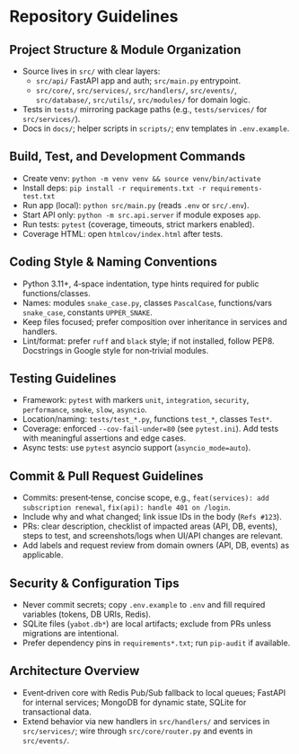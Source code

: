 # Repository Guidelines

## Project Structure & Module Organization
- Source lives in `src/` with clear layers:
  - `src/api/` FastAPI app and auth; `src/main.py` entrypoint.
  - `src/core/`, `src/services/`, `src/handlers/`, `src/events/`, `src/database/`, `src/utils/`, `src/modules/` for domain logic.
- Tests in `tests/` mirroring package paths (e.g., `tests/services/` for `src/services/`).
- Docs in `docs/`; helper scripts in `scripts/`; env templates in `.env.example`.

## Build, Test, and Development Commands
- Create venv: `python -m venv venv && source venv/bin/activate`
- Install deps: `pip install -r requirements.txt -r requirements-test.txt`
- Run app (local): `python src/main.py` (reads `.env` or `src/.env`).
- Start API only: `python -m src.api.server` if module exposes `app`.
- Run tests: `pytest` (coverage, timeouts, strict markers enabled).
- Coverage HTML: open `htmlcov/index.html` after tests.

## Coding Style & Naming Conventions
- Python 3.11+, 4‑space indentation, type hints required for public functions/classes.
- Names: modules `snake_case.py`, classes `PascalCase`, functions/vars `snake_case`, constants `UPPER_SNAKE`.
- Keep files focused; prefer composition over inheritance in services and handlers.
- Lint/format: prefer `ruff` and `black` style; if not installed, follow PEP8. Docstrings in Google style for non‑trivial modules.

## Testing Guidelines
- Framework: `pytest` with markers `unit`, `integration`, `security`, `performance`, `smoke`, `slow`, `asyncio`.
- Location/naming: `tests/test_*.py`, functions `test_*`, classes `Test*`.
- Coverage: enforced `--cov-fail-under=80` (see `pytest.ini`). Add tests with meaningful assertions and edge cases.
- Async tests: use `pytest` asyncio support (`asyncio_mode=auto`).

## Commit & Pull Request Guidelines
- Commits: present‑tense, concise scope, e.g., `feat(services): add subscription renewal`, `fix(api): handle 401 on /login`.
- Include why and what changed; link issue IDs in the body (`Refs #123`).
- PRs: clear description, checklist of impacted areas (API, DB, events), steps to test, and screenshots/logs when UI/API changes are relevant.
- Add labels and request review from domain owners (API, DB, events) as applicable.

## Security & Configuration Tips
- Never commit secrets; copy `.env.example` to `.env` and fill required variables (tokens, DB URIs, Redis).
- SQLite files (`yabot.db*`) are local artifacts; exclude from PRs unless migrations are intentional.
- Prefer dependency pins in `requirements*.txt`; run `pip-audit` if available.

## Architecture Overview
- Event‑driven core with Redis Pub/Sub fallback to local queues; FastAPI for internal services; MongoDB for dynamic state, SQLite for transactional data.
- Extend behavior via new handlers in `src/handlers/` and services in `src/services/`; wire through `src/core/router.py` and events in `src/events/`.
